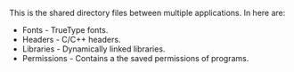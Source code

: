 This is the shared directory files between multiple applications. In here are:
- Fonts - TrueType fonts.
- Headers - C/C++ headers.
- Libraries - Dynamically linked libraries.
- Permissions - Contains a the saved permissions of programs.
